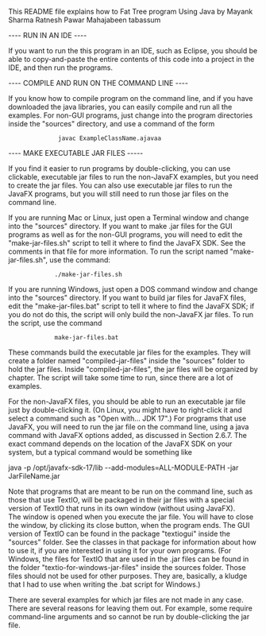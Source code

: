 
This README file explains how to Fat Tree program Using Java 
by
Mayank Sharma
Ratnesh Pawar
Mahajabeen tabassum


---- RUN IN AN IDE ----

If you want to run the this program in an IDE, such as Eclipse, you should
be able to copy-and-paste the entire contents of this code
into a project in the IDE, and then run the programs. 

---- COMPILE AND RUN ON THE COMMAND LINE ----

If you know how to compile program on the command line, and if you have
downloaded the java libraries, you can easily compile and run all the examples.
For non-GUI programs, just change into the program directories inside 
the "sources" directory, and use a command of the form

                  javac ExampleClassName.ajavaa
                  
---- MAKE EXECUTABLE JAR FILES -----
                  
If you find it easier to run programs by double-clicking, you can 
use clickable, executable jar files to run the non-JavaFX examples, but you 
need to create the jar files.  You can also use executable jar files
to run the JavaFX programs, but you will still need to run those
jar files on the command line.

If you are running Mac or Linux, just open a Terminal window and change 
into the "sources" directory.  If you want to make .jar files for the
GUI programs as well as for the non-GUI programs, you will need to
edit the "make-jar-files.sh" script to tell it where to find the
JavaFX SDK.  See the comments in that file for more information.  To run
the script named "make-jar-files.sh", use the command:

                 ./make-jar-files.sh
                 
If you are running Windows, just open a DOS command window and change 
into the "sources" directory.  If you want to build jar files for JavaFX
files, edit the "make-jar-files.bat" script to tell it where to find
the JavaFX SDK; if you do not do this, the script will only build the
non-JavaFX jar files.  To run the script, use the command

                 make-jar-files.bat
                 
These commands build the executable jar files for the examples.  They will
create a folder named "compiled-jar-files" inside the "sources" folder to hold
the jar files.  Inside "compiled-jar-files", the jar files will be organized 
by chapter.  The script will take some time to run, since there are a lot of 
examples.

For the non-JavaFX files, you should be able to run an executable jar file
just by double-clicking it.  (On Linux, you might have to right-click it 
and select a command such as "Open with... JDK 17".)  For programs that 
use JavaFX, you will need to run the jar file on the command line, using
a java command with JavaFX options added, as discussed in Section 2.6.7.
The exact command depends on the location of the JavaFX SDK on your system,
but a typical command would be something like

   java -p /opt/javafx-sdk-17/lib --add-modules=ALL-MODULE-PATH -jar JarFileName.jar
   
Note that programs that are meant to be run on the command line, such as
those that use TextIO, will be packaged in their jar files with a special
version of TextIO that runs in its own window (without using JavaFX).  
The window is opened when you execute the jar file.  You will have to 
close the window, by clicking its close button, when the program ends.
The GUI version of TextIO can be found in the package "textiogui" inside
the "sources" folder.  See the classes in that package for information 
about how to use it, if you are interested in using it for your own 
programs.  (For Windows, the files for TextIO that are used in 
the .jar files can be found in the folder "textio-for-windows-jar-files" 
inside the sources folder. Those files should not be used for other 
purposes.  They are, basically, a kludge that I had to use when writing 
the .bat script for Windows.)

There are several examples for which jar files are not made in any case.  There 
are several reasons for leaving them out.  For example, some require command-line
arguments and so cannot be run by double-clicking the jar file.
